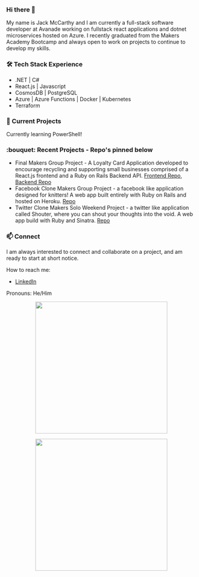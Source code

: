 ### Hi there 👋

My name is Jack McCarthy and I am currently a full-stack software developer at Avanade working on fullstack react applications and dotnet microservices hosted on Azure. I recently graduated from the Makers Academy Bootcamp and always open to work on projects to continue to develop my skills.

<h3 >🛠  Tech Stack Experience</h3>
<ul>
  <li>.NET | C# </li>
  <li>React.js | Javascript</li>
  <li>CosmosDB | PostgreSQL</li>
  <li>Azure | Azure Functions | Docker | Kubernetes</li>
  <li>Terraform</li>
</ul>


<h3>🌱  Current Projects</h3>
Currently learning PowerShell! 

<h3>:bouquet: Recent Projects - Repo's pinned below</h3>
<ul>
  <li>Final Makers Group Project - A Loyalty Card Application developed to encourage recycling and supporting small businesses comprised of a React.js frontend and a Ruby on Rails Backend API. <a href="https://github.com/jackmcc08/ladz-reclaim-react-fe">Frontend Repo</a>, <a href="https://github.com/jackmcc08/reclaim_api">Backend Repo</a></li>
  <li>Facebook Clone Makers Group Project - a facebook like application designed for knitters! A web app built entirely with Ruby on Rails and hosted on Heroku.  <a href="https://github.com/jackmcc08/Knitter-acebook-clone">Repo</a></li>
  <li>Twitter Clone Makers Solo Weekend Project - a twitter like application called Shouter, where you can shout your thoughts into the void. A web app build with Ruby and Sinatra. <a href="https://github.com/jackmcc08/chitter-challenge">Repo</a></li>
</ul>

<h3>📫  Connect</h3>
 I am always interested to connect and collaborate on a project, and am ready to start at short notice.

How to reach me: 
- [LinkedIn](https://www.linkedin.com/in/jackmcc08/) 

Pronouns: He/Him

<p align='center'>
  <a href="#"><img src="https://github-readme-stats.vercel.app/api?username=jackmcc08&show_icons=true&count_private=true&theme=dark" width="350"></a>
</p>

<p align='center'>
  <a href="#"><img src="https://github-readme-stats.vercel.app/api/top-langs/?username=jackmcc08&layout=compact&theme=vue&card_width=300&hide_title=true" width="350"></a>
</p>

<!--
**jackmcc08/jackmcc08** is a ✨ _special_ ✨ repository because its `README.md` (this file) appears on your GitHub profile.

Here are some ideas to get you started:

- 🔭 I’m currently working on ...
- 🌱 I’m currently learning ...
- 👯 I’m looking to collaborate on ...
- 🤔 I’m looking for help with ...
- 💬 Ask me about ...
- 📫 How to reach me: ...
- 😄 Pronouns: ...
- ⚡ Fun fact: ...
-->
